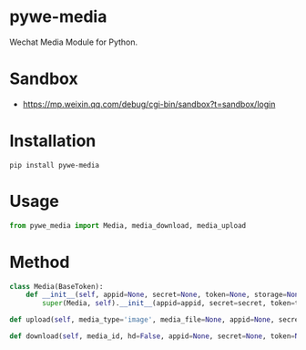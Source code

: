 # pywe-media

Wechat Media Module for Python.

# Sandbox

* https://mp.weixin.qq.com/debug/cgi-bin/sandbox?t=sandbox/login

# Installation

```shell
pip install pywe-media
```

# Usage

```python
from pywe_media import Media, media_download, media_upload
```

# Method

```python
class Media(BaseToken):
    def __init__(self, appid=None, secret=None, token=None, storage=None):
        super(Media, self).__init__(appid=appid, secret=secret, token=token, storage=storage)

def upload(self, media_type='image', media_file=None, appid=None, secret=None, token=None, storage=None):

def download(self, media_id, hd=False, appid=None, secret=None, token=None, storage=None):
```
